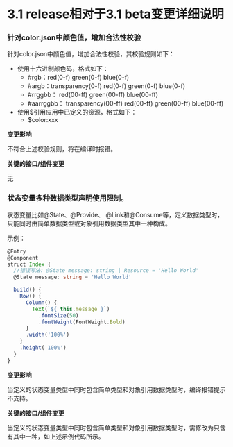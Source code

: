 # 3.1 release相对于3.1 beta变更详细说明

### 针对color.json中颜色值，增加合法性校验

针对color.json中颜色值，增加合法性校验，其校验规则如下：

- 使用十六进制颜色码，格式如下：
    - #rgb：red(0-f) green(0-f) blue(0-f)
    - #argb：transparency(0-f) red(0-f) green(0-f) blue(0-f)
    - #rrggbb： red(00-ff) green(00-ff) blue(00-ff)
    - #aarrggbb： transparency(00-ff) red(00-ff) green(00-ff) blue(00-ff)
- 使用$引用应用中已定义的资源，格式如下：
    - $color:xxx

**变更影响**

不符合上述校验规则，将在编译时报错。

**关键的接口/组件变更**

无

### 状态变量多种数据类型声明使用限制。

状态变量比如@State、@Provide、 @Link和@Consume等，定义数据类型时，只能同时由简单数据类型或对象引用数据类型其中一种构成。

示例：

```ts
@Entry
@Component
struct Index {
  //错误写法: @State message: string | Resource = 'Hello World'
  @State message: string = 'Hello World'

  build() {
    Row() {
      Column() {
        Text(`${ this.message }`)
          .fontSize(50)
          .fontWeight(FontWeight.Bold)
      }
      .width('100%')
    }
    .height('100%')
  }
}
```

**变更影响**

当定义的状态变量类型中同时包含简单类型和对象引用数据类型时，编译报错提示不支持。

**关键的接口/组件变更**

当定义的状态变量类型中同时包含简单类型和对象引用数据类型时，需修改为只含有其中一种，如上述示例代码所示。
